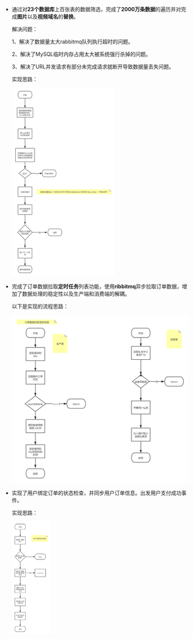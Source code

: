 - 通过对**23个数据库**上百张表的数据筛选，完成了**2000万条数据**的遍历并对完成**图片**以及**视频域名**的**替换**。

  解决问题：

  1、解决了数据量太大rabbitmq队列执行超时的问题。

  2、解决了MySQL临时内存占用太大被系统强行杀掉的问题。

  3、解决了URL并发请求有部分未完成请求就断开导致数据量丢失问题。

  实现思路：

  <img src="images/3.png" style="zoom:50%;" />

  

- 完成了订单数据拉取**定时任务**列表功能，使用**ribbitmq**异步拉取订单数据，增加了数据处理的稳定性以及生产端和消费端的解耦。

  以下是实现的流程思路：

  ![](images/1.png)

- 实现了用户绑定订单的状态检查，并同步用户订单信息。出发用户支付成功事件。

  实现思路：

  <img src="images/2.png" style="zoom:30%;" />

  